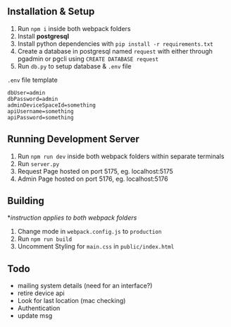 ## Installation & Setup
1. Run `npm i` inside both webpack folders  
2. Install **postgresql**  
3. Install python dependencies with `pip install -r requirements.txt`  
4. Create a database in postgresql named `request` with either through pgadmin or pgcli using `CREATE DATABASE request`  
5. Run `db.py` to setup database & `.env` file  

`.env` file template
```
dbUser=admin
dbPassword=admin
adminDeviceSpaceId=something
apiUsername=something
apiPassword=something
```

## Running Development Server
1. Run `npm run dev` inside both webpack folders within separate terminals  
2. Run `server.py`  
3. Request Page hosted on port 5175, eg. localhost:5175  
4. Admin Page hosted on port 5176, eg. localhost:5176  

## Building
**instruction applies to both webpack folders*  
1. Change mode in `webpack.config.js` to `production`  
2. Run `npm run build`  
3. Uncomment Styling for `main.css` in `public/index.html`  



## Todo
- mailing system details (need for an interface?)
- retire device api
- Look for last location (mac checking)
- Authentication
- update msg